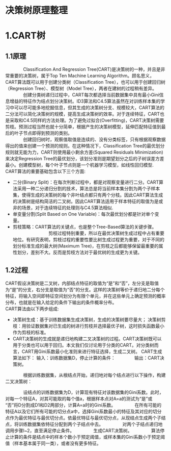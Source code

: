决策树原理整理
=======
# 1.CART树
## 1.1原理
　　　　Classification And Regression Tree(CART)是决策树的一种，并且是非常重要的决策树，属于Top Ten Machine Learning Algorithm。顾名思义，CART算法既可以用于创建分类树（Classification Tree），也可以用于创建回归树（Regression Tree）、模型树（Model Tree），两者在建树的过程稍有差异。<br>
　　　　创建分类树递归过程中，CART每次都选择当前数据集中具有最小Gini信息增益的特征作为结点划分决策树。ID3算法和C4.5算法虽然在对训练样本集的学习中可以尽可能多地挖掘信息，但其生成的决策树分支、规模较大，CART算法的二分法可以简化决策树的规模，提高生成决策树的效率。对于连续特征，CART也是采取和C4.5同样的方法处理。为了避免过拟合(Overfitting)，CART决策树需要剪枝。预测过程当然也就十分简单，根据产生的决策树模型，延伸匹配特征值到最后的叶子节点即得到预测的类别。<br> 
　　　　创建回归树时，观察值取值是连续的、没有分类标签，只有根据观察数据得出的值来创建一个预测的规则。在这种情况下，Classification Tree的最优划分规则就无能为力，CART则使用最小剩余方差(Squared Residuals Minimization)来决定Regression Tree的最优划分，该划分准则是期望划分之后的子树误差方差最小。创建模型树，每个叶子节点则是一个机器学习模型，如线性回归模型.<br>
        CART算法的重要基础包含以下三个方面:
  - 二分(Binary Split)：在每次判断过程中，都是对观察变量进行二分。CART算法采用一种二分递归分割的技术，算法总是将当前样本集分割为两个子样本集，使得生成的决策树的每个非叶结点都只有两个分枝。因此CART算法生成的决策树是结构简洁的二叉树。因此CART算法适用于样本特征的取值为是或非的场景，对于连续特征的处理则与C4.5算法相似. 
  - 单变量分割(Split Based on One Variable)：每次最优划分都是针对单个变量。 
  - 剪枝策略：CART算法的关键点，也是整个Tree-Based算法的关键步骤。 
　　　　　　　　剪枝过程特别重要，所以在最优决策树生成过程中占有重要地位。有研究表明，剪枝过程的重要性要比树生成过程更为重要，对于不同的划分标准生成的最大树(Maximum Tree)，在剪枝之后都能够保留最重要的属性划分，差别不大。反而是剪枝方法对于最优树的生成更为关键。

## 1.2过程
  CART假设决策树是二叉树，内部结点特征的取值为“是”和“否”，左分支是取值为“是”的分支，右分支是取值为“否”的分支。这样的决策树等价于递归地二分每个特征，将输入空间即特征空间划分为有限个单元，并在这些单元上确定预测的概率分布，也就是在输入给定的条件下输出的条件概率分布。<br>
  CART算法由以下两步组成:
  - 决策树生成：基于训练数据集生成决策树，生成的决策树要尽量大； 决策树剪枝：用验证数据集对已生成的树进行剪枝并选择最优子树，这时损失函数最小作为剪枝的标准。
  - CART决策树的生成就是递归地构建二叉决策树的过程。CART决策树既可以用于分类也可以用于回归。本文我们仅讨论用于分类的CART。对分类树而言，CART用Gini系数最小化准则来进行特征选择，生成二叉树。 CART生成算法如下：
        输入：训练数据集D，停止计算的条件： 
　　　　输出：CART决策树。

　　　　根据训练数据集，从根结点开始，递归地对每个结点进行以下操作，构建二叉决策树：

　　　　设结点的训练数据集为D，计算现有特征对该数据集的Gini系数。此时，对每一个特征A，对其可能取的每个值a，根据样本点对A=a的测试为“是”或 “否”将D分割成D1和D2两部分，计算A=a时的Gini系数。 
　　　　在所有可能的特征A以及它们所有可能的切分点a中，选择Gini系数最小的特征及其对应的切分点作为最优特征与最优切分点。依最优特征与最优切分点，从现结点生成两个子结点，将训练数据集依特征分配到两个子结点中去。 
　　　　对两个子结点递归地调用步骤l~2，直至满足停止条件。 
　　　　生成CART决策树。 
　　　　算法停止计算的条件是结点中的样本个数小于预定阈值，或样本集的Gini系数小于预定阈值（样本基本属于同一类），或者没有更多特征。
